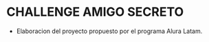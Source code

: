 <h1>CHALLENGE AMIGO SECRETO</h1>

- Elaboracion del proyecto propuesto por el programa Alura Latam.

